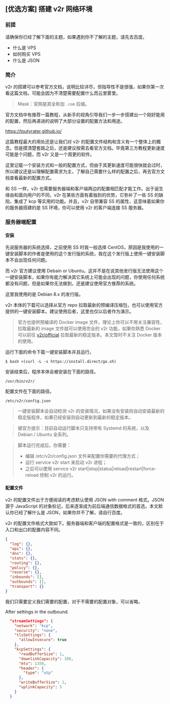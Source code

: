 ## [优选方案] 搭建 v2r 网络环境

### 前提

请确保你已经了解下面的主题，如果遇到你不了解的主题，请先去百度。

- 什么是 VPS
- 如何购买 VPS
- 什么是 JSON

### 简介

v2r 的搭建可以参考官方文档，说明比较详尽，但指导性不是很强，如果你第一次看这篇文档，可能会因为不清楚需要配置什么而云里雾里。

> Mask：官网是其全称加 `.com` 后缀。

官方文档中有推荐一篇教程，从新手的视角引导我们一步一步搭建出一个刚好能用的配置，然后再递进的说明了大部分设置的配置方法和用途。

https://toutyrater.github.io/

这篇教程最大的用处还是让我们对 v2r 的配置文件结构和含义有一个整体上的概念。但是摸清楚套路之后，还是建议按需去看官方文档。毕竟第三方教程更新速度可能是个问题，而 v2r 又是一个周更的软件。

这里记载一个安装方式和一般的配置方式，但由于其更新速度可能很快就会过时，所以建议还是以理解配置需求为主，了解自己需要什么样的配置之后，再去官方文档查看最新的配置方式。

和 SS 一样，v2r 也需要服务器端和客户端两边的配置相匹配才能工作。出于诞生缘由和面向用户的不同，v2r 在某些方面有着独到的优势，它弥补了一些 SS 的缺陷，集成了 kcp 等实用的功能。并且，v2r 自带兼容 SS 的属性，这意味着如果你的服务器搭建的是 SS 环境，你可以使用 v2r 的客户端连接 SS 服务器。

### 服务器端配置

#### 安装

先说服务器的系统选择，之前使用 SS 时我一般选择 CentOS，原因是我使用的一键安装脚本的作者是使用的这个发行版的系统，我在这个发行版上使用一键安装脚本不会出现任何问题。

而 v2r 官方建议使用 Debain or Ubuntu。这并不是在说其他发行版无法使用这个一键安装脚本，如果你有能力解决其它系统上可能会出现的问题，你使用任何系统都没有问题，但是如果你无法做到，还是建议使用官方推荐的系统。

这里我使用的是 Debian 8.x 的发行版。

v2r 本体的下载可以选择从官方 repo 拉取最新的预编译压缩包，也可以使用官方提供的一键安装脚本。建议使用后者，这里也仅以后者作为演示。

> 官方也提供预编译的 Docker image 文件，理论上你可以不用关注兼容性，拉取最新的 image 文件就可以使用完全的 v2r 功能，如果你熟悉 Docker 可以前往 [v2r/official](https://hub.docker.com/r/v2r/official/) 拉取最新的稳定版本。本文暂时不关注 Docker 版本的使用。

运行下面的命令下载一键安装脚本并且运行。

```shell
$ bash <(curl -L -s https://install.direct/go.sh)
```

安装结束后，程序本体会被安装在下面的路径。

```shell
/usr/bin/v2r/
```

配置文件在下面的路径。

```shell
/etc/v2r/config.json
```

> 一键安装脚本会自动检测 v2r 的安装情况，如果没有安装则自动安装最新的稳定版程序，如果已经安装则自动更新到最新的稳定版本。

> 据官方提示：目前自动运行脚本只支持带有 Systemd 的系统，以及 Debian / Ubuntu 全系列。

> 脚本运行完成后，你需要：
>
> - 编辑 /etc/v2r/config.json 文件来配置你需要的代理方式；
> - 运行 service v2r start 来启动 v2r 进程；
> - 之后可以使用 service v2r start|stop|status|reload|restart|force-reload 控制 v2r 的运行。

#### 配置文件

v2r 的配置文件出于方便阅读的考虑默认使用 JSON with comment 格式。JSON 源于 JavaScript 的对象标记，后来逐渐成为前后端通信数据格式的首选，本文默认你已经了解什么是 JSON，如果你并不了解，请自行百度。

v2r 的配置文件格式大致如下。服务器端和客户端的配置格式是一致的，区别在于入口和出口的配置内容不同。

```json
{
  "log": {},
  "api": {},
  "dns": {},
  "stats": {},
  "routing": {},
  "policy": {},
  "reverse": {},
  "inbounds": [],
  "outbounds": [],
  "transport": {}
}
```

我们只需要定义我们需要的配置，对于不需要的配置对象，可以省略。

After settings in the outbound.

```json
  "streamSettings": {
    "network": "kcp",
    "security": "none",
    "tlsSettings": {
      "allowInsecure": true
    },
    "kcpSettings": {
      "readBufferSize": 1,
      "downlinkCapacity": 100,
      "mtu": 1350,
      "header": {
        "type": "utp"
      },
      "writeBufferSize": 1,
      "uplinkCapacity": 5
    }
  }
```
